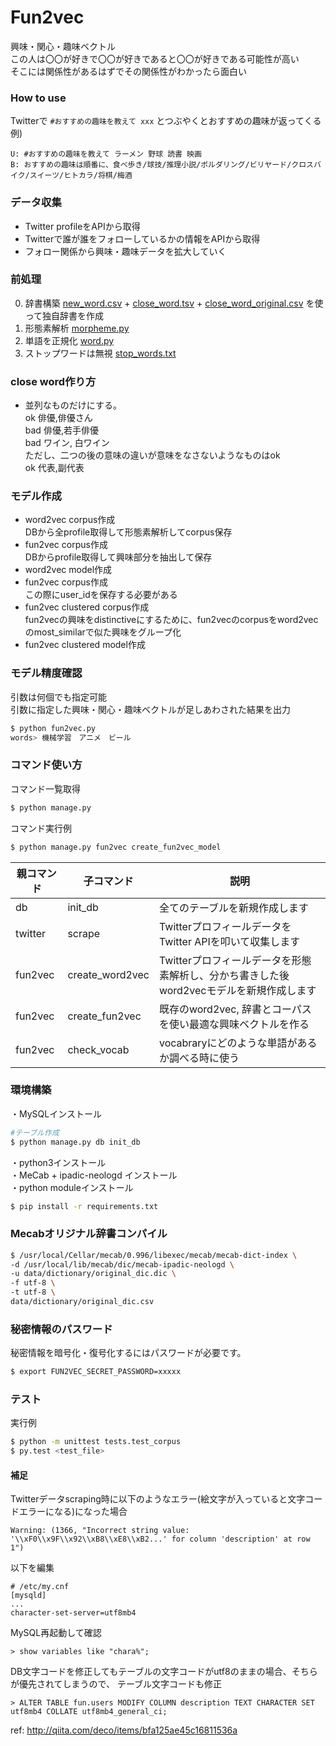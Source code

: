 # Fun2vec
興味・関心・趣味ベクトル  
この人は〇〇が好きで〇〇が好きであると〇〇が好きである可能性が高い  
そこには関係性があるはずでその関係性がわかったら面白い  

### How to use
Twitterで
`#おすすめの趣味を教えて xxx` とつぶやくとおすすめの趣味が返ってくる  
例)   
```
U: #おすすめの趣味を教えて ラーメン 野球 読書 映画
B: おすすめの趣味は順番に、食べ歩き/球技/推理小説/ボルダリング/ビリヤード/クロスバイク/スイーツ/ヒトカラ/将棋/梅酒
```

### データ収集
- Twitter profileをAPIから取得
- Twitterで誰が誰をフォローしているかの情報をAPIから取得
- フォロー関係から興味・趣味データを拡大していく

### 前処理
0. 辞書構築 [new_word.csv](data/new_word.csv) + [close_word.tsv](data/close_word.csv) + [close_word_original.csv](data/close_word_original.csv) を使って独自辞書を作成
1. 形態素解析 [morpheme.py](morpheme.py)
2. 単語を正規化 [word.py](word.py)
3. ストップワードは無視 [stop_words.txt](data/stop_words.txt)

### close word作り方  
- 並列なものだけにする。  
ok 俳優,俳優さん  
bad 俳優,若手俳優  
bad ワイン, 白ワイン  
ただし、二つの後の意味の違いが意味をなさないようなものはok  
ok 代表,副代表

### モデル作成
- word2vec corpus作成  
DBから全profile取得して形態素解析してcorpus保存
- fun2vec corpus作成  
DBからprofile取得して興味部分を抽出して保存
- word2vec model作成  
- fun2vec corpus作成  
この際にuser_idを保存する必要がある  
- fun2vec clustered corpus作成  
fun2vecの興味をdistinctiveにするために、fun2vecのcorpusをword2vecのmost_similarで似た興味をグループ化  
- fun2vec clustered model作成

### モデル精度確認  
引数は何個でも指定可能  
引数に指定した興味・関心・趣味ベクトルが足しあわされた結果を出力
```bash
$ python fun2vec.py
words> 機械学習　アニメ　ビール
```

### コマンド使い方     
コマンド一覧取得
```bash
$ python manage.py
```
コマンド実行例
```bash
$ python manage.py fun2vec create_fun2vec_model
```

|親コマンド|子コマンド|説明|
|---|---|---|
|db|init_db|全てのテーブルを新規作成します|
|twitter|scrape|TwitterプロフィールデータをTwitter APIを叩いて収集します|
|fun2vec|create_word2vec|Twitterプロフィールデータを形態素解析し、分かち書きした後word2vecモデルを新規作成します|
|fun2vec|create_fun2vec|既存のword2vec, 辞書とコーパスを使い最適な興味ベクトルを作る|
|fun2vec|check_vocab|vocabraryにどのような単語があるか調べる時に使う|

### 環境構築  
・MySQLインストール  
```bash
#テーブル作成
$ python manage.py db init_db
```
・python3インストール  
・MeCab + ipadic-neologd インストール  
・python moduleインストール
```bash
$ pip install -r requirements.txt
```

### Mecabオリジナル辞書コンパイル
```bash
$ /usr/local/Cellar/mecab/0.996/libexec/mecab/mecab-dict-index \
-d /usr/local/lib/mecab/dic/mecab-ipadic-neologd \
-u data/dictionary/original_dic.dic \
-f utf-8 \
-t utf-8 \
data/dictionary/original_dic.csv
```

### 秘密情報のパスワード  
秘密情報を暗号化・復号化するにはパスワードが必要です。  
```bash
$ export FUN2VEC_SECRET_PASSWORD=xxxxx
```

### テスト
実行例
```bash
$ python -m unittest tests.test_corpus
$ py.test <test_file>
```

#### 補足  
Twitterデータscraping時に以下のようなエラー(絵文字が入っていると文字コードエラーになる)になった場合
```
Warning: (1366, "Incorrect string value: '\\xF0\\x9F\\x92\\xB8\\xE8\\xB2...' for column 'description' at row 1")
```
以下を編集
```
# /etc/my.cnf
[mysqld]
...
character-set-server=utf8mb4
```
MySQL再起動して確認
```
> show variables like "chara%";
```
DB文字コードを修正してもテーブルの文字コードがutf8のままの場合、そちらが優先されてしまうので、
テーブル文字コードも修正
```
> ALTER TABLE fun.users MODIFY COLUMN description TEXT CHARACTER SET utf8mb4 COLLATE utf8mb4_general_ci;
```
ref: http://qiita.com/deco/items/bfa125ae45c16811536a
